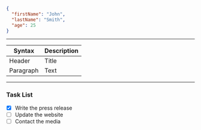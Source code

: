 ```json
{
  "firstName": "John",
  "lastName": "Smith",
  "age": 25
}
```

---
| Syntax | Description |
|---------|------|
| Header | Title |
| Paragraph | Text |

---
### Task List

- [x] Write the press release
- [ ] Update the website
- [ ] Contact the media
